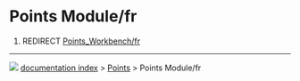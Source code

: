 # Points Module/fr
1.  REDIRECT [Points\_Workbench/fr](Points_Workbench/fr.md)



---
![](images/Right_arrow.png) [documentation index](../README.md) > [Points](Points_Workbench.md) > Points Module/fr
